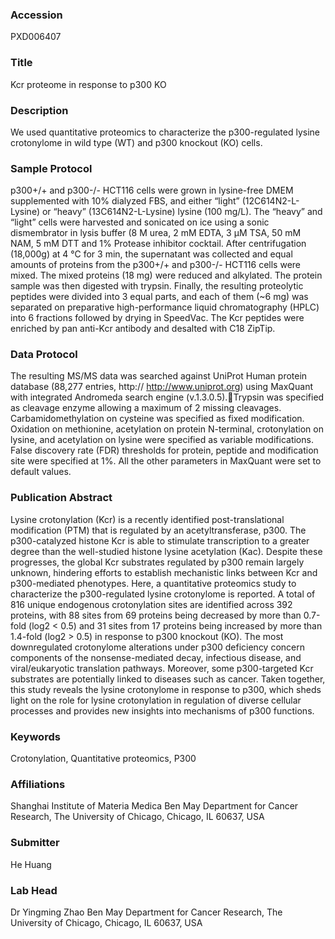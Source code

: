 ### Accession
PXD006407

### Title
Kcr proteome in response to p300 KO

### Description
We used quantitative proteomics to characterize the p300-regulated lysine crotonylome in wild type (WT) and p300 knockout (KO) cells.

### Sample Protocol
p300+/+ and p300-/- HCT116 cells were grown in lysine-free DMEM supplemented with 10% dialyzed FBS, and either “light” (12C614N2-L-Lysine) or “heavy” (13C614N2-L-Lysine) lysine (100 mg/L). The “heavy” and “light” cells were harvested and sonicated on ice using a sonic dismembrator in lysis buffer (8 M urea, 2 mM EDTA, 3 µM TSA, 50 mM NAM, 5 mM DTT and 1% Protease inhibitor cocktail. After centrifugation (18,000g) at 4 °C for 3 min, the supernatant was collected and equal amounts of proteins from the p300+/+ and p300-/- HCT116 cells were mixed. The mixed proteins (18 mg) were reduced and alkylated. The protein sample was then digested with trypsin. Finally, the resulting proteolytic peptides were divided into 3 equal parts, and each of them (~6 mg) was separated on preparative high-performance liquid chromatography (HPLC) into 6 fractions followed by drying in SpeedVac. The Kcr peptides were enriched by pan anti-Kcr antibody and desalted with C18 ZipTip.

### Data Protocol
The resulting MS/MS data was searched against UniProt Human protein database (88,277 entries, http:// http://www.uniprot.org) using MaxQuant with integrated Andromeda search engine (v.1.3.0.5).Trypsin was specified as cleavage enzyme allowing a maximum of 2 missing cleavages. Carbamidomethylation on cysteine was specified as fixed modification. Oxidation on methionine, acetylation on protein N-terminal, crotonylation on lysine, and acetylation on lysine were specified as variable modifications. False discovery rate (FDR) thresholds for protein, peptide and modification site were specified at 1%. All the other parameters in MaxQuant were set to default values.

### Publication Abstract
Lysine crotonylation (Kcr) is a recently identified post-translational modification (PTM) that is regulated by an acetyltransferase, p300. The p300-catalyzed histone Kcr is able to stimulate transcription to a greater degree than the well-studied histone lysine acetylation (Kac). Despite these progresses, the global Kcr substrates regulated by p300 remain largely unknown, hindering efforts to establish mechanistic links between Kcr and p300-mediated phenotypes. Here, a quantitative proteomics study to characterize the p300-regulated lysine crotonylome is reported. A total of 816 unique endogenous crotonylation sites are identified across 392 proteins, with 88 sites from 69 proteins being decreased by more than 0.7-fold (log2 &lt; 0.5) and 31 sites from 17 proteins being increased by more than 1.4-fold (log2 &gt; 0.5) in response to p300 knockout (KO). The most downregulated crotonylome alterations under p300 deficiency concern components of the nonsense-mediated decay, infectious disease, and viral/eukaryotic translation pathways. Moreover, some p300-targeted Kcr substrates are potentially linked to diseases such as cancer. Taken together, this study reveals the lysine crotonylome in response to p300, which sheds light on the role for lysine crotonylation in regulation of diverse cellular processes and provides new insights into mechanisms of p300 functions.

### Keywords
Crotonylation, Quantitative proteomics, P300

### Affiliations
Shanghai Institute of Materia Medica
Ben May Department for Cancer Research, The University of Chicago, Chicago, IL 60637, USA

### Submitter
He Huang

### Lab Head
Dr Yingming Zhao
Ben May Department for Cancer Research, The University of Chicago, Chicago, IL 60637, USA


